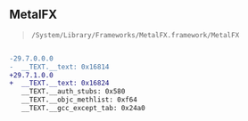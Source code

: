 ## MetalFX

> `/System/Library/Frameworks/MetalFX.framework/MetalFX`

```diff

-29.7.0.0.0
-  __TEXT.__text: 0x16814
+29.7.1.0.0
+  __TEXT.__text: 0x16824
   __TEXT.__auth_stubs: 0x580
   __TEXT.__objc_methlist: 0xf64
   __TEXT.__gcc_except_tab: 0x24a0

```
